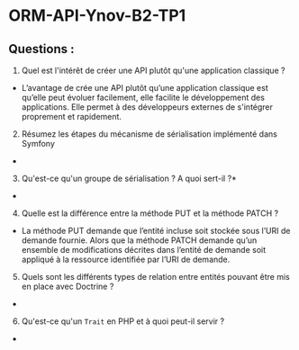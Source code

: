 # ORM-API-Ynov-B2-TP1

## Questions :

1. Quel est l'intérêt de créer une API plutôt qu'une application classique ?
* L’avantage de crée une API plutôt qu’une application classique est qu’elle peut évoluer facilement, elle facilite le développement des applications. Elle permet à des développeurs externes de s'intégrer proprement et rapidement.

2. Résumez les étapes du mécanisme de sérialisation implémenté dans Symfony
*

3. Qu'est-ce qu'un groupe de sérialisation ? A quoi sert-il ?*
*

4. Quelle est la différence entre la méthode PUT et la méthode PATCH ?
* La méthode PUT demande que l’entité incluse soit stockée sous l’URI de demande fournie. Alors que la méthode PATCH demande qu’un ensemble de modifications décrites dans l’entité de demande soit appliqué à la ressource identifiée par l’URI de demande.

5. Quels sont les différents types de relation entre entités pouvant être mis en place avec Doctrine ?
*

6. Qu'est-ce qu'un `Trait` en PHP et à quoi peut-il servir ?
*
